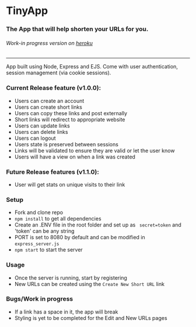 # TinyApp
### The App that will help shorten your URLs for you.
###### Work-in progress version on [heroku](https://tk-tinyapp.herokuapp.com/)
---
App built using Node, Express and EJS. Come with user authentication, session management (via cookie sessions).

### Current Release feature (v1.0.0):
- Users can create an account
- Users can create short links
- Users can copy these links and post externally
- Short links will redirect to appropriate website
- Users can update links
- Users can delete links
- Users can logout
- Users state is preserved between sessions
- Links will be validated to ensure they are valid or let the user know
- Users will have a view on when a link was created

### Future Release features (v1.1.0):
- User will get stats on unique visits to their link

### Setup
- Fork and clone repo
- ```npm install``` to get all dependencies
- Create an .ENV file in the root folder and set up as ``` secret=token```  and 'token' can be any string
- PORT is set to 8080 by default and can be modified in ```express_server.js```
- `npm start` to start the server

### Usage
- Once the server is running, start by registering
- New URLs can be created using the `Create New Short URL` link

### Bugs/Work in progress
- If a link has a space in it, the app will break
- Styling is yet to be completed for the Edit and New URLs pages

